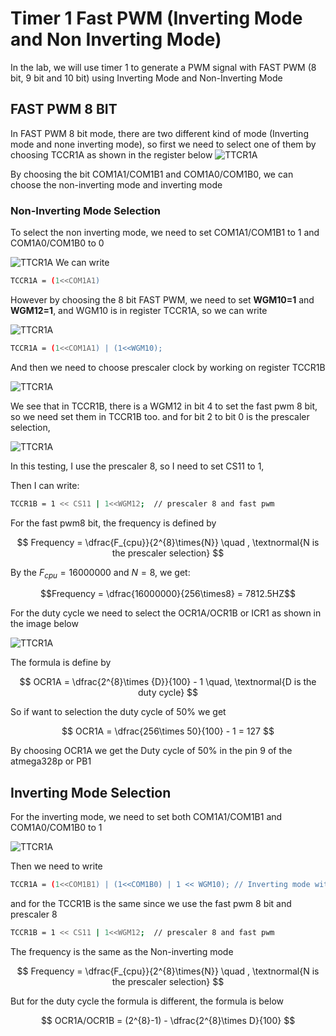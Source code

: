 # Timer 1 Fast PWM (Inverting Mode and Non Inverting Mode)

In the lab, we will use timer 1 to generate a PWM signal with FAST PWM (8 bit, 9 bit and 10 bit) using Inverting Mode and Non-Inverting Mode

## FAST PWM 8 BIT

In FAST PWM 8 bit mode, there are two different kind of mode (Inverting mode and none inverting mode), so first we need to select one of them by choosing TCCR1A as shown 
in the register below
![TTCR1A](https://github.com/Theara-Seng/atmega328p_register_lab/blob/main/lab5_pwm_timer1/lab5_image/TCCR1A.png)

By choosing the bit COM1A1/COM1B1 and COM1A0/COM1B0, we can choose the non-inverting mode and inverting mode

### Non-Inverting Mode Selection

To select the non inverting mode, we need to set COM1A1/COM1B1 to 1  and COM1A0/COM1B0 to 0

![TTCR1A](https://github.com/Theara-Seng/atmega328p_register_lab/blob/main/lab5_pwm_timer1/lab5_image/fast_pwm.png)
We can write 

```sh
TCCR1A = (1<<COM1A1)
```

However by choosing the 8 bit FAST PWM, we need to set **WGM10=1** and **WGM12=1**, and WGM10 is in register TCCR1A, so we can write 

![TTCR1A](https://github.com/Theara-Seng/atmega328p_register_lab/blob/main/lab5_pwm_timer1/lab5_image/8_bit.png)

```sh
TCCR1A = (1<<COM1A1) | (1<<WGM10);
```

And then we need to choose prescaler clock by working on register TCCR1B


![TTCR1A](https://github.com/Theara-Seng/atmega328p_register_lab/blob/main/lab5_pwm_timer1/lab5_image/TCCR1B.png)

We see that in TCCR1B, there is a WGM12 in bit 4 to set the fast pwm 8 bit, so we need set them in TCCR1B too. and for bit 2 to bit 0 is the prescaler selection,

![TTCR1A](https://github.com/Theara-Seng/atmega328p_register_lab/blob/main/lab5_pwm_timer1/lab5_image/clock_selection.png)

In this testing, I use the  prescaler 8, so I need to set CS11 to 1,

Then I can write:

```sh
TCCR1B = 1 << CS11 | 1<<WGM12;  // prescaler 8 and fast pwm
```

For the fast pwm8 bit, the frequency is defined by


$$ Frequency = \dfrac{F_{cpu}}{2^{8}\times{N}} \quad , \textnormal{N is the prescaler selection} $$ 

By the $F_{cpu}= 16000000$ and $N=8$, we get:

$$Frequency = \dfrac{16000000}{256\times8} = 7812.5HZ$$

For the duty cycle we need to select the OCR1A/OCR1B or ICR1 as shown in the image below


![TTCR1A](https://github.com/Theara-Seng/atmega328p_register_lab/blob/main/lab5_pwm_timer1/lab5_image/OCR1A.png)

The formula is define by

$$ OCR1A = \dfrac{2^{8}\times {D}}{100} - 1 \quad, \textnormal{D is the duty cycle} $$ 

So if want to selection the duty cycle of 50% we get

$$ OCR1A = \dfrac{256\times 50}{100} - 1  = 127 $$

By choosing OCR1A we get the Duty cycle of 50% in the pin 9 of the atmega328p or PB1

## Inverting Mode Selection 

For the inverting mode, we need to set both COM1A1/COM1B1 and COM1A0/COM1B0 to 1 


![TTCR1A](https://github.com/Theara-Seng/atmega328p_register_lab/blob/main/lab5_pwm_timer1/lab5_image/fast_pwm.png)

Then we need to write 

```sh
TCCR1A = (1<<COM1B1) | (1<<COM1B0) | 1 << WGM10); // Inverting mode with fast pwm 8 bit
```

and for the TCCR1B is the same since we use the fast pwm 8 bit and prescaler 8

```sh
TCCR1B = 1 << CS11 | 1<<WGM12;  // prescaler 8 and fast pwm
```

The frequency is the same as the Non-inverting mode

$$ Frequency = \dfrac{F_{cpu}}{2^{8}\times{N}} \quad , \textnormal{N is the prescaler selection} $$ 

But for the duty cycle the formula is different, the formula is below 

$$ OCR1A/OCR1B = (2^{8}-1) - \dfrac{2^{8}\times D}{100}  $$
